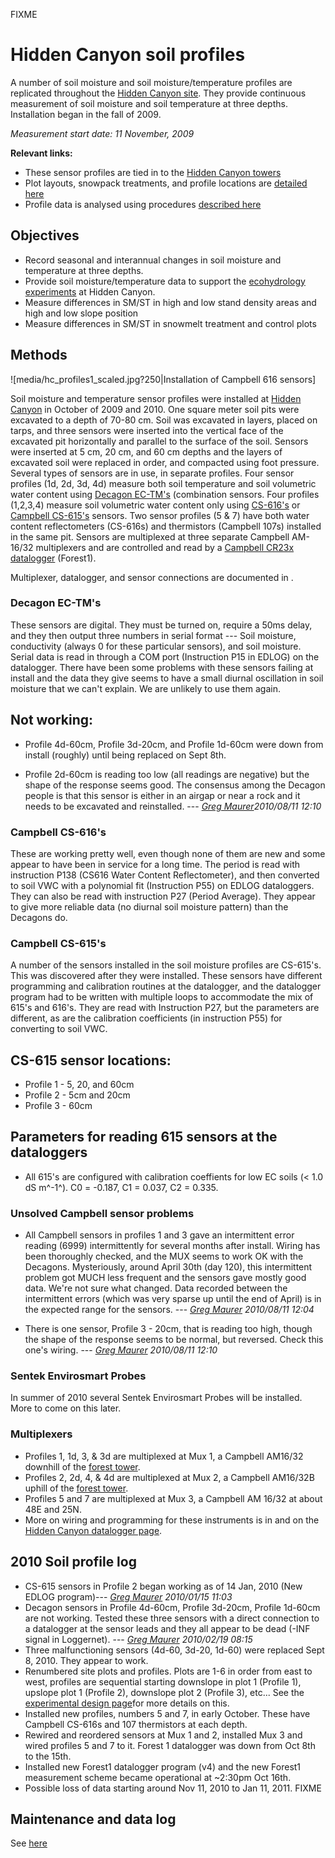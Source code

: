 FIXME

# Hidden Canyon soil profiles

A number of soil moisture and soil moisture/temperature profiles are
replicated throughout the [Hidden Canyon site](sitedescription.md). They provide continuous measurement of soil moisture and soil temperature at three depths. Installation began in the fall of 2009.

*Measurement start date: 11 November, 2009*

 **Relevant links:**

* These sensor profiles are tied in to the [Hidden Canyon towers](mettowers.md)
* Plot layouts, snowpack treatments, and profile locations are [detailed here](overview.md)
* Profile data is analysed using procedures [described here](../procedures/sensordata_tips.md)

## Objectives

- Record seasonal and interannual changes in soil moisture and temperature at three depths.
- Provide soil moisture/temperature data to support the [ecohydrology experiments](overview.md) at Hidden Canyon.
- Measure differences in SM/ST in high and low stand density areas and high and low slope position
- Measure differences in SM/ST in snowmelt treatment and control plots

## Methods

![media/hc_profiles1_scaled.jpg?250|Installation of Campbell
616 sensors]

 Soil moisture and temperature sensor profiles were installed at [Hidden Canyon](sitedescription.md) in
October of 2009 and 2010. One square meter soil pits were excavated to a
depth of 70-80 cm. Soil was excavated in layers, placed on tarps, and
three sensors were inserted into the vertical face of the excavated pit
horizontally and parallel to the surface of the soil. Sensors were
inserted at 5 cm, 20 cm, and 60 cm depths and the layers of excavated
soil were replaced in order, and compacted using foot pressure. Several
types of sensors are in use, in separate profiles. Four sensor profiles
(1d, 2d, 3d, 4d) measure both soil temperature and soil volumetric water
content using [Decagon EC-TM's](soilprofiles.md)
(combination sensors. Four profiles (1,2,3,4) measure soil volumetric
water content only using [CS-616's]([soilprofiles.md) or
[Campbell CS-615's](soilprofiles.md)
sensors. Two sensor profiles (5 & 7) have both water content
reflectometers (CS-616s) and thermistors (Campbell 107s) installed in
the same pit. Sensors are multiplexed at three separate Campbell
AM-16/32 multiplexers and are controlled and read by a [Campbell CR23x
datalogger](dataloggers.md) (Forest1).

Multiplexer, datalogger, and sensor connections are documented in .

### Decagon EC-TM's

These sensors are digital. They must be turned on, require a 50ms delay,
and they then output three numbers in serial format --- Soil moisture,
conductivity (always 0 for these particular sensors), and soil moisture.
Serial data is read in through a COM port (Instruction P15 in EDLOG) on
the datalogger. There have been some problems with these sensors failing
at install and the data they give seems to have a small diurnal
oscillation in soil moisture that we can't explain. We are unlikely to
use them again.

Not working:
------------

* Profile 4d-60cm, Profile 3d-20cm, and Profile 1d-60cm were down from install (roughly) until being replaced on Sept 8th.

* Profile 2d-60cm is reading too low (all readings are negative) but the shape of the response seems good. The consensus among the Decagon people is that this sensor is either in an airgap or near a rock and it needs to be excavated and reinstalled. --- *[Greg Maurer](primaryproductivity@gmail.com)2010/08/11 12:10*


### Campbell CS-616's

These are working pretty well, even though none of them are new and some
appear to have been in service for a long time. The period is read with
instruction P138 (CS616 Water Content Reflectometer), and then converted
to soil VWC with a polynomial fit (Instruction P55) on EDLOG
dataloggers. They can also be read with instruction P27 (Period
Average). They appear to give more reliable data (no diurnal soil
moisture pattern) than the Decagons do.

### Campbell CS-615's

A number of the sensors installed in the soil moisture profiles are
CS-615's. This was discovered after they were installed. These sensors
have different programming and calibration routines at the datalogger,
and the datalogger program had to be written with multiple loops to
accommodate the mix of 615's and 616's. They are read with Instruction
P27, but the parameters are different, as are the calibration
coefficients (in instruction P55) for converting to soil VWC.

CS-615 sensor locations:
------------------------

* Profile 1 - 5, 20, and 60cm
* Profile 2 - 5cm and 20cm
* Profile 3 - 60cm

Parameters for reading 615 sensors at the dataloggers
-----------------------------------------------------

* All 615's are configured with calibration coeffients for low EC soils (< 1.0 dS m^-1^). C0 = -0.187, C1 = 0.037, C2 = 0.335.

### Unsolved Campbell sensor problems

* All Campbell sensors in profiles 1 and 3 gave an intermittent error reading (6999) intermittently for several months after install. Wiring has been thoroughly checked, and the MUX seems to work OK with the Decagons. Mysteriously, around April 30th (day 120), this intermittent problem got MUCH less frequent and the sensors gave mostly good data. We're not sure what changed. Data recorded between the intermittent errors (which was very sparse up until the end of April) is in the expected range for the sensors.  --- *[Greg Maurer](primaryproductivity@gmail.com) 2010/08/11 12:04*

* There is one sensor, Profile 3 - 20cm, that is reading too high, though the shape of the response seems to be normal, but reversed. Check this one's wiring. --- *[Greg Maurer](primaryproductivity@gmail.com) 2010/08/11 12:10*

### Sentek Envirosmart Probes

In summer of 2010 several Sentek Envirosmart Probes will be installed.
More to come on this later.

### Multiplexers

* Profiles 1, 1d, 3, & 3d are multiplexed at Mux 1, a Campbell AM16/32 downhill of the [forest tower](mettowers.md).
* Profiles 2, 2d, 4, & 4d are multiplexed at Mux 2, a Campbell AM16/32B uphill of the [forest tower](mettowers.md).
* Profiles 5 and 7 are multiplexed at Mux 3, a Campbell AM 16/32 at about 48E and 25N.
* More on wiring and programming for these instruments is in and on the [Hidden Canyon datalogger page](dataloggers.md).

## 2010 Soil profile log

* CS-615 sensors in Profile 2 began working as of 14 Jan, 2010 (New EDLOG program)--- *[Greg Maurer](primaryproductivity@gmail.com) 2010/01/15 11:03*
* Decagon sensors in Profile 4d-60cm, Profile 3d-20cm, Profile 1d-60cm are not working. Tested these three sensors with a direct connection to a datalogger at the sensor leads and they all appear to be dead (-INF signal in Loggernet). --- *[Greg Maurer](primaryproductivity@gmail.com) 2010/02/19 08:15*
* Three malfunctioning sensors (4d-60, 3d-20, 1d-60) were replaced Sept 8, 2010. They appear to work.
* Renumbered site plots and profiles. Plots are 1-6 in order from east to west, profiles are sequential starting downslope in plot 1 (Profile 1), upslope plot 1 (Profile 2), downslope plot 2 (Profile 3), etc... See the [experimental design page](overview.md)for more details on this.
* Installed new profiles, numbers 5 and 7, in early October. These have Campbell CS-616s and 107 thermistors at each depth.
* Rewired and reordered sensors at Mux 1 and 2, installed Mux 3 and wired profiles 5 and 7 to it. Forest 1 datalogger was down from Oct 8th to the 15th. 
* Installed new Forest1 datalogger program (v4) and the new Forest1 measurement scheme became operational at ~2:30pm Oct 16th.
* Possible loss of data starting around Nov 11, 2010 to Jan 11, 2011. FIXME

## Maintenance and data log

See [here](soilprofilelog_1.md)
